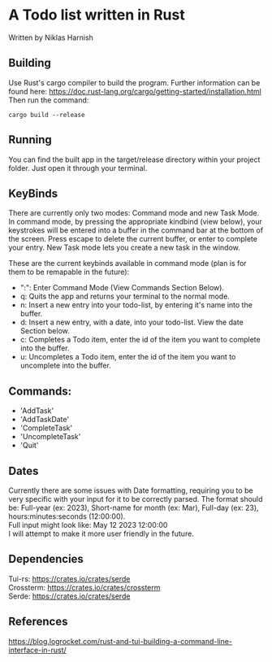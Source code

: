 # A Todo list written in Rust
Written by Niklas Harnish

## Building
Use Rust's cargo compiler to build the program. Further information can be found here: https://doc.rust-lang.org/cargo/getting-started/installation.html
Then run the command: 
```
cargo build --release
```

## Running
You can find the built app in the target/release directory within your project folder. Just open it through your terminal.

## KeyBinds
There are currently only two modes: Command mode and new Task Mode. In command mode, by pressing the appropriate kindbind (view below), your keystrokes will be entered into a buffer in the command bar at the bottom of the screen. Press escape to delete the current buffer, or enter to complete your entry. New Task mode lets you create a new task in the window.

These are the current keybinds available in command mode (plan is for them to be remapable in the future):
- ":": Enter Command Mode (View Commands Section Below).
- q: Quits the app and returns your terminal to the normal mode.
- n: Insert a new entry into your todo-list, by entering it's name into the buffer.
- d: Insert a new entry, with a date, into your todo-list. View the date Section below.
- c: Completes a Todo item, enter the id of the item you want to complete into the buffer.
- u: Uncompletes a Todo item, enter the id of the item you want to uncomplete into the buffer. 

## Commands:
- 'AddTask'
- 'AddTaskDate'
- 'CompleteTask' 
- 'UncompleteTask'
- 'Quit'

## Dates
Currently there are some issues with Date formatting, requiring you to be very specific with your input for it to be correctly parsed. The format should be: 
Full-year (ex: 2023), Short-name for month (ex: Mar), Full-day (ex: 23), hours:minutes:seconds (12:00:00).\
Full input might look like: May 12 2023 12:00:00 \
I will attempt to make it more user friendly in the future. 

## Dependencies
Tui-rs: https://crates.io/crates/serde \
Crossterm: https://crates.io/crates/crossterm \
Serde: https://crates.io/crates/serde

## References
https://blog.logrocket.com/rust-and-tui-building-a-command-line-interface-in-rust/
